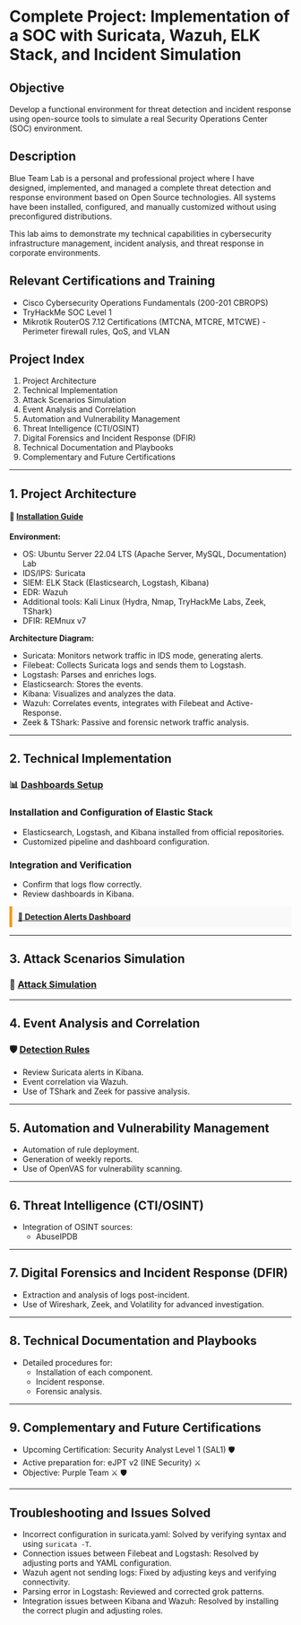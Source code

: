 # Complete Project: Implementation of a SOC with Suricata, Wazuh, ELK Stack, and Incident Simulation

## Objective

Develop a functional environment for threat detection and incident response using open-source tools to simulate a real Security Operations Center (SOC) environment.

## Description

Blue Team Lab is a personal and professional project where I have designed, implemented, and managed a complete threat detection and response environment based on Open Source technologies. All systems have been installed, configured, and manually customized without using preconfigured distributions.

This lab aims to demonstrate my technical capabilities in cybersecurity infrastructure management, incident analysis, and threat response in corporate environments.

## Relevant Certifications and Training

- Cisco Cybersecurity Operations Fundamentals (200-201 CBROPS)
- TryHackMe SOC Level 1
- Mikrotik RouterOS 7.12 Certifications (MTCNA, MTCRE, MTCWE) - Perimeter firewall rules, QoS, and VLAN

## Project Index

1. Project Architecture
2. Technical Implementation
3. Attack Scenarios Simulation
4. Event Analysis and Correlation
5. Automation and Vulnerability Management
6. Threat Intelligence (CTI/OSINT)
7. Digital Forensics and Incident Response (DFIR)
8. Technical Documentation and Playbooks
9. Complementary and Future Certifications

---

## 1. Project Architecture

#### 📄 [Installation Guide](installation-guide.md)

**Environment:**

- OS: Ubuntu Server 22.04 LTS (Apache Server, MySQL, Documentation) Lab
- IDS/IPS: Suricata
- SIEM: ELK Stack (Elasticsearch, Logstash, Kibana)
- EDR: Wazuh
- Additional tools: Kali Linux (Hydra, Nmap, TryHackMe Labs, Zeek, TShark)
- DFIR: REMnux v7

**Architecture Diagram:**

- Suricata: Monitors network traffic in IDS mode, generating alerts.
- Filebeat: Collects Suricata logs and sends them to Logstash.
- Logstash: Parses and enriches logs.
- Elasticsearch: Stores the events.
- Kibana: Visualizes and analyzes the data.
- Wazuh: Correlates events, integrates with Filebeat and Active-Response.
- Zeek & TShark: Passive and forensic network traffic analysis.

---

## 2. Technical Implementation

### 📊 [Dashboards Setup](dashboards-setup.md)

### Installation and Configuration of Elastic Stack

- Elasticsearch, Logstash, and Kibana installed from official repositories.
- Customized pipeline and dashboard configuration.

### Integration and Verification

- Confirm that logs flow correctly.
- Review dashboards in Kibana.

<div style="background: #f9f9f9; padding: 10px; border-left: 5px solid #f39c12;">
  <a href="suricata-detection-alerts.md"><strong>🚨 Detection Alerts Dashboard</strong></a>
</div>

---

## 3. Attack Scenarios Simulation

### 🎯 [Attack Simulation](attack-simulation.md)

---

## 4. Event Analysis and Correlation

### 🛡️ [Detection Rules](detection-rules.md)

- Review Suricata alerts in Kibana.
- Event correlation via Wazuh.
- Use of TShark and Zeek for passive analysis.

---

## 5. Automation and Vulnerability Management

- Automation of rule deployment.
- Generation of weekly reports.
- Use of OpenVAS for vulnerability scanning.

---

## 6. Threat Intelligence (CTI/OSINT)

- Integration of OSINT sources:
  - AbuseIPDB

---

## 7. Digital Forensics and Incident Response (DFIR)

- Extraction and analysis of logs post-incident.
- Use of Wireshark, Zeek, and Volatility for advanced investigation.

---

## 8. Technical Documentation and Playbooks

- Detailed procedures for:
  - Installation of each component.
  - Incident response.
  - Forensic analysis.

---

## 9. Complementary and Future Certifications

- Upcoming Certification: Security Analyst Level 1 (SAL1) :shield:
- Active preparation for: eJPT v2 (INE Security) :crossed_swords:
- Objective: Purple Team :crossed_swords: :shield:

---

## Troubleshooting and Issues Solved

- Incorrect configuration in suricata.yaml: Solved by verifying syntax and using `suricata -T`.
- Connection issues between Filebeat and Logstash: Resolved by adjusting ports and YAML configuration.
- Wazuh agent not sending logs: Fixed by adjusting keys and verifying connectivity.
- Parsing error in Logstash: Reviewed and corrected grok patterns.
- Integration issues between Kibana and Wazuh: Resolved by installing the correct plugin and adjusting roles.
